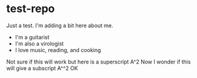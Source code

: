 # test-repo
Just a test. I'm adding a bit here about me.
* I'm a guitarist
* I'm also a virologist
* I love music, reading, and cooking

Not sure if this will work but here is a superscript A^2 Now I wonder if this will give a subscript A^^2
OK
